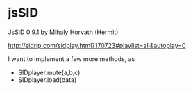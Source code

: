 # jsSID
JsSID 0.9.1 by Mihaly Horvath (Hermit)

http://sidrip.com/sidplay.html?170723#playlist=all&autoplay=0

I want to implement a few more methods, as

 - SIDplayer.mute(a,b,c)
 - SIDplayer.load(data)
